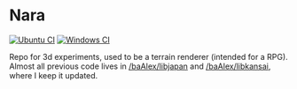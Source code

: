 
Nara
=======
[![Ubuntu CI](https://github.com/baAlex/nara/workflows/Ubuntu/badge.svg)](https://github.com/baAlex/nara/actions?query=workflow%3AUbuntu)
[![Windows CI](https://github.com/baAlex/nara/workflows/Windows/badge.svg)](https://github.com/baAlex/nara/actions?query=workflow%3AWindows)

Repo for 3d experiments, used to be a terrain renderer (intended for a RPG). Almost all previous code lives in [/baAlex/libjapan](https://github.com/baAlex/libjapan) and [/baAlex/libkansai](https://github.com/baAlex/libkansai), where I keep it updated.
